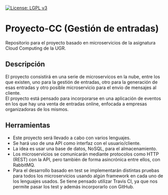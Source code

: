 [![License: LGPL v3](https://img.shields.io/badge/License-LGPL%20v3-blue.svg)](https://www.gnu.org/licenses/lgpl-3.0)   

# Proyecto-CC (Gestión de entradas)

Repositorio para el proyecto basado en microservicios de la asignatura Cloud Computing de la UGR.

## Descripción

El proyecto consistirá en una serie de microservicos en la nube, entre los que existen, uno para la gestión de entradas, otro para la generación de esas entradas y otro posible microservicio para el envio de mensajes al cliente.  
El proyecto está pensado para incorporarse en una aplicación de eventos en los que hay una venta de entradas online, enfocada a empresas organizadoras de los mismos.

## Herramientas

* Este proyecto será llevado a cabo con varios lenguajes.  
* Se hará uso de una API como interfaz con el usuario/cliente.
* La idea es usar una base de datos, NoSQL, para el almacenamiento.
* Los microservicios se comunicarán mediante protocolos como HTTP (REST) con la API, pero también de forma asincrónica entre ellos, con RabbitMQ.
* Para el desarrollo basado en test se implementarán distintas pruebas para todos los microservicios usando algún framework en cada uno de los lenguajes usados.
Se tiene pensado utilizar Travis CI, ya que nos permite pasar los test y además incorporarlo con GitHub.

<!--[**Documentación Herramientas**]()-->

